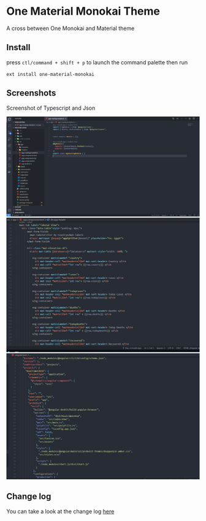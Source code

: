 # One Material Monokai Theme

A cross between One Monokai and Material theme


## Install

press `ctl/command + shift + p` to launch the command palette then run
```
ext install one-material-monokai
```

## Screenshots
Screenshot of Typescript and Json

![Theme Screenshot](https://github.com/hossamt93/vscode-one-material-monokai/blob/master/material-monokai-1.PNG)
![Theme Screenshot](https://github.com/hossamt93/vscode-one-material-monokai/blob/master/material-monokai-2.PNG)
![Theme Screenshot](https://github.com/hossamt93/vscode-one-material-monokai/blob/master/material-monokai-3.PNG)



## Change log
You can take a look at the change log [here](https://github.com/hossamt93/vscode-one-material-monokai/blob/master/CHANGELOG.md)
